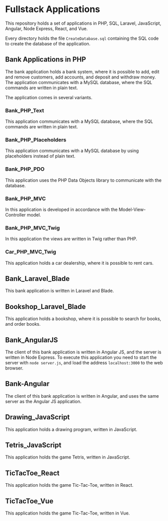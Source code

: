 # Fullstack Applications

This repository holds a set of applications in PHP, SQL, Laravel, JavaScript, Angular, Node Express, React, and Vue.

Every directory holds the file `CreateDatabase.sql` containing the SQL code to create the database of the application.

## Bank Applications in PHP

The bank application holds a bank system, where it is possible to add, edit and remove customers, add accounts, and deposit and withdraw money. The application communicates with a MySQL database, where the SQL commands are written in plain text.

The application comes in several variants.

### Bank_PHP_Text

This application communicates with a MySQL database, where the SQL commands are written in plain text.

### Bank_PHP_Placeholders

This application communicates with a MySQL database by using placeholders instead of plain text.

### Bank_PHP_PDO

This application uses the PHP Data Objects library to communicate with the database.

### Bank_PHP_MVC

In this application is developed in accordance with the Model-View-Controller model.

### Bank_PHP_MVC_Twig

In this application the views are written in Twig rather than PHP.

### Car_PHP_MVC_Twig

This application holds a car dealership, where it is possible to rent cars.

## Bank_Laravel_Blade

This bank application is written in Laravel and Blade.

## Bookshop_Laravel_Blade

This application holds a bookshop, where it is possible to search for books, and order books.

## Bank_AngularJS

The client of this bank application is written in Angular JS, and the server is written in Node Express. To execute this application you need to start the server with `node server.js`, and load the address `localhost:3000` to the web browser.

## Bank-Angular

The client of this bank application is written in Angular, and uses the same server as the Angular JS application.

## Drawing_JavaScript

This application holds a drawing program, written in JavaScript.

## Tetris_JavaScript

This application holds the game Tetris, written in JavaScript.

## TicTacToe_React

This application holds the game Tic-Tac-Toe, written in React.

## TicTacToe_Vue

This application holds the game Tic-Tac-Toe, written in Vue.

